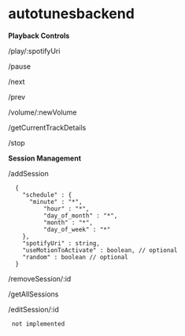 # autotunesbackend


**Playback Controls**

/play/:spotifyUri

/pause

/next

/prev

/volume/:newVolume

/getCurrentTrackDetails

/stop


**Session Management**

/addSession
```
  {
    "schedule" : {
      "minute" : "*",
          "hour" : "*",
          "day_of_month" : "*",
          "month" : "*",
          "day_of_week" : "*"
    },
    "spotifyUri" : string,
    "useMotionToActivate" : boolean, // optional
    "random" : boolean // optional
  }
```
  
/removeSession/:id

/getAllSessions

/editSession/:id
 ```
  not implemented
 ```
